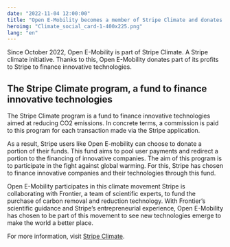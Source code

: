 ```yaml
---
date: "2022-11-04 12:00:00"
title: "Open E-Mobility becomes a member of Stripe Climate and donates 1% of its revenues to the climate!"
heroimg: "Climate_social_card-1-400x225.png"
lang: "en"
---
```


Since October 2022, Open E-Mobility is part of Stripe Climate. A Stripe climate initiative. Thanks to this, Open E-Mobility donates part of its profits to Stripe to finance innovative technologies.

## The Stripe Climate program, a fund to finance innovative technologies
The Stripe Climate program is a fund to finance innovative technologies aimed at reducing CO2 emissions. In concrete terms, a commission is paid to this program for each transaction made via the Stripe application.

As a result, Stripe users like Open E-mobility can choose to donate a portion of their funds. This fund aims to pool user payments and redirect a portion to the financing of innovative companies. The aim of this program is to participate in the fight against global warming. For this, Stripe has chosen to finance innovative companies and their technologies through this fund.

Open E-Mobility participates in this climate movement
Stripe is collaborating with Frontier, a team of scientific experts, to fund the purchase of carbon removal and reduction technology. With Frontier’s scientific guidance and Stripe’s entrepreneurial experience, Open E-Mobility has chosen to be part of this movement to see new technologies emerge to make the world a better place.

For more information, visit [Stripe Climate](https://climate.stripe.com/a5ShGQ).
